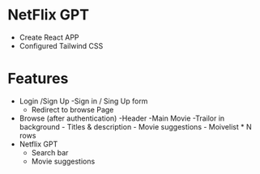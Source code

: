 # NetFlix GPT

- Create React APP
- Configured Tailwind CSS

# Features
- Login /Sign Up
  -Sign in / Sing Up form
  - Redirect to browse Page 
- Browse (after authentication)
    -Header
    -Main Movie
       -Trailor in background
       - Titles & description
       - Movie suggestions
          - Moivelist * N rows
- Netflix GPT
     - Search bar
     - Movie suggestions           